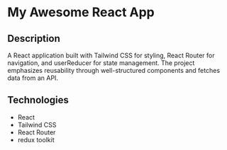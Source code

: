 # My Awesome React App

## Description

A React application built with Tailwind CSS for styling, React Router for navigation, and userReducer for state management. The project emphasizes reusability through well-structured components and fetches data from an API.

## Technologies

- React
- Tailwind CSS
- React Router
- redux toolkit

